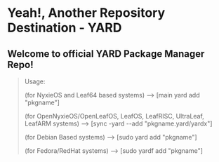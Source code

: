 # Yeah!, Another Repository Destination - YARD
Welcome to official YARD Package Manager Repo!
- 
> Usage:
> 
> (for NyxieOS and Leaf64 based systems) --> [main yard add "pkgname"]
>
> (for OpenNyxieOS/OpenLeafOS, LeafOS, LeafRISC, UltraLeaf, LeafARM systems) --> [sync -yard --add "pkgname.yard/yardx"]
> 
> (for Debian Based systems) --> [sudo yard add "pkgname"]
> 
> (for Fedora/RedHat systems) --> [sudo yardf add "pkgname"]
